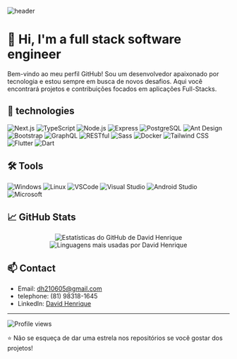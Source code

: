 <!-- Adiciona um formato de onda ciano -->
![header](https://capsule-render.vercel.app/api?type=waving&color=00C7C7&height=200&section=header&text=David%20Henrique&fontSize=60&fontColor=ffffff)

# 👋 Hi, I'm a full stack software engineer

Bem-vindo ao meu perfil GitHub! Sou um desenvolvedor apaixonado por tecnologia e estou sempre em busca de novos desafios. Aqui você encontrará projetos e contribuições focados em aplicações Full-Stacks.

## 🚀 technologies

![Next.js](https://img.shields.io/badge/Next.js-000000?style=for-the-badge&logo=nextdotjs&logoColor=white)
![TypeScript](https://img.shields.io/badge/TypeScript-007ACC?style=for-the-badge&logo=typescript&logoColor=white)
![Node.js](https://img.shields.io/badge/Node.js-339933?style=for-the-badge&logo=nodedotjs&logoColor=white)
![Express](https://img.shields.io/badge/Express-000000?style=for-the-badge&logo=express&logoColor=white)
![PostgreSQL](https://img.shields.io/badge/PostgreSQL-336791?style=for-the-badge&logo=postgresql&logoColor=white)
![Ant Design](https://img.shields.io/badge/Ant%20Design-0170FE?style=for-the-badge&logo=antdesign&logoColor=white)
![Bootstrap](https://img.shields.io/badge/Bootstrap-7952B3?style=for-the-badge&logo=bootstrap&logoColor=white)
![GraphQL](https://img.shields.io/badge/GraphQL-E10098?style=for-the-badge&logo=graphql&logoColor=white)
![RESTful](https://img.shields.io/badge/RESTful-000000?style=for-the-badge&logo=rest&logoColor=white)
![Sass](https://img.shields.io/badge/Sass-CC6699?style=for-the-badge&logo=sass&logoColor=white)
![Docker](https://img.shields.io/badge/Docker-2496ED?style=for-the-badge&logo=docker&logoColor=white)
![Tailwind CSS](https://img.shields.io/badge/Tailwind%20CSS-38B2AC?style=for-the-badge&logo=tailwind-css&logoColor=white)
![Flutter](https://img.shields.io/badge/Flutter-02569B?style=for-the-badge&logo=flutter&logoColor=white)
![Dart](https://img.shields.io/badge/Dart-0175C2?style=for-the-badge&logo=dart&logoColor=white)


## 🛠️ Tools

![Windows](https://img.shields.io/badge/Windows-0078D6?style=for-the-badge&logo=windows&logoColor=white)
![Linux](https://img.shields.io/badge/Linux-FCC624?style=for-the-badge&logo=linux&logoColor=black)
![VSCode](https://img.shields.io/badge/VSCode-007ACC?style=for-the-badge&logo=visual-studio-code&logoColor=white)
![Visual Studio](https://img.shields.io/badge/Visual_Studio-5C2D91?style=for-the-badge&logo=visual-studio&logoColor=white)
![Android Studio](https://img.shields.io/badge/Android_Studio-3DDC84?style=for-the-badge&logo=android-studio&logoColor=white)
![Microsoft](https://img.shields.io/badge/Microsoft-0078D4?style=for-the-badge&logo=microsoft&logoColor=white)

## 📈 GitHub Stats
<p align="center">
  <img src="https://github-readme-stats.vercel.app/api?username=DavidHenrique2106&show_icons=true&bg_color=0d1117&title_color=00C7C7&text_color=ffffff&icon_color=00C7C7" alt="Estatísticas do GitHub de David Henrique" /> <br/>
  <img src="https://github-readme-stats.vercel.app/api/top-langs/?username=DavidHenrique2106&layout=compact&bg_color=0d1117&title_color=00C7C7&text_color=ffffff&icon_color=00C7C7" alt="Linguagens mais usadas por David Henrique" />
</p>

## 📫 Contact

- Email: [dh210605@gmail.com](mailto:seu-email@example.com)
- telephone: (81) 98318-1645
- LinkedIn: [David Henrique](https://www.linkedin.com/in/DavidHenrique2106)

---

![Profile views](https://hits.seeyoufarm.com/api/count/incr/badge.svg?url=https%3A%2F%2Fgithub.com%2FDavidHenrique2106%2FDavidHenrique2106&count_bg=%2300C7C7&title_bg=%23555555&icon=github.svg&icon_color=%23E7E7E7&title=Visitas&edge_flat=false)

⭐️ Não se esqueça de dar uma estrela nos repositórios se você gostar dos projetos!
